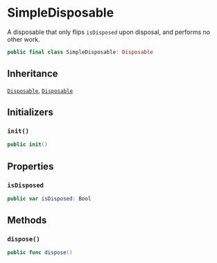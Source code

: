 # SimpleDisposable

A disposable that only flips `isDisposed` upon disposal, and performs no other
work.

``` swift
public final class SimpleDisposable: Disposable 
```

## Inheritance

[`Disposable`](/Disposable), [`Disposable`](/Disposable)

## Initializers

### `init()`

``` swift
public init() 
```

## Properties

### `isDisposed`

``` swift
public var isDisposed: Bool 
```

## Methods

### `dispose()`

``` swift
public func dispose() 
```
